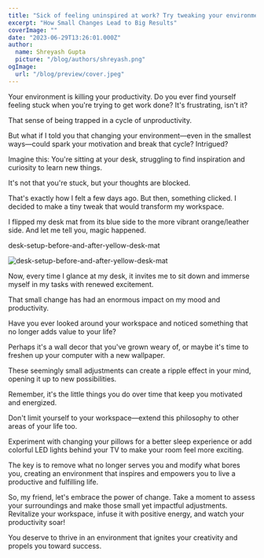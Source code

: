 ```yaml
---
title: "Sick of feeling uninspired at work? Try tweaking your environment"
excerpt: "How Small Changes Lead to Big Results"
coverImage: ""
date: "2023-06-29T13:26:01.000Z"
author:
  name: Shreyash Gupta
  picture: "/blog/authors/shreyash.png"
ogImage:
  url: "/blog/preview/cover.jpeg"
---
```


Your environment is killing your productivity.
Do you ever find yourself feeling stuck when you're trying to get work done? It's frustrating, isn't it?

That sense of being trapped in a cycle of unproductivity.

But what if I told you that changing your environment—even in the smallest ways—could spark your motivation and break that cycle? Intrigued?

Imagine this: You're sitting at your desk, struggling to find inspiration and curiosity to learn new things.

It's not that you're stuck, but your thoughts are blocked.

That's exactly how I felt a few days ago. But then, something clicked. I decided to make a tiny tweak that would transform my workspace.

I flipped my desk mat from its blue side to the more vibrant orange/leather side. And let me tell you, magic happened.

desk-setup-before-and-after-yellow-desk-mat

![desk-setup-before-and-after-yellow-desk-mat](/images/blogs-images-optimized/desk-setup-before-and-after-yellow-desk-mat.webp)

Now, every time I glance at my desk, it invites me to sit down and immerse myself in my tasks with renewed excitement.

That small change has had an enormous impact on my mood and productivity.

Have you ever looked around your workspace and noticed something that no longer adds value to your life?

Perhaps it's a wall decor that you've grown weary of, or maybe it's time to freshen up your computer with a new wallpaper.

These seemingly small adjustments can create a ripple effect in your mind, opening it up to new possibilities.

Remember, it's the little things you do over time that keep you motivated and energized.

Don't limit yourself to your workspace—extend this philosophy to other areas of your life too.

Experiment with changing your pillows for a better sleep experience or add colorful LED lights behind your TV to make your room feel more exciting.

The key is to remove what no longer serves you and modify what bores you, creating an environment that inspires and empowers you to live a productive and fulfilling life.

So, my friend, let's embrace the power of change. Take a moment to assess your surroundings and make those small yet impactful adjustments. Revitalize your workspace, infuse it with positive energy, and watch your productivity soar!

You deserve to thrive in an environment that ignites your creativity and propels you toward success. 